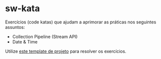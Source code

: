 # sw-kata
Exercícios (code katas) que ajudam a aprimorar as práticas nos seguintes assuntos:

- Collection Pipeline (Stream API)
- Date & Time

Utilize [este template de projeto](https://github.com/gersonkm/sw-kata-impl) para resolver os exercícios.